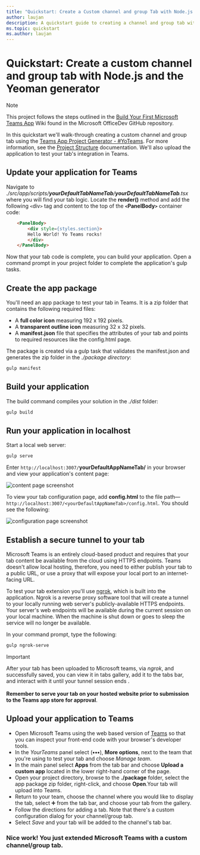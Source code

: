 ```yaml
---
title: "Quickstart: Create a Custom channel and group Tab with Node.js and the Yeoman generator"
author: laujan
description: A quickstart guide to creating a channel and group tab with the Teams Yeoman generator.
ms.topic: quickstart
ms.author: laujan
---
```

# Quickstart: Create a custom channel and group tab with Node.js and the Yeoman generator 

>[!NOTE]
>This project follows the steps outlined in the [Build Your First Microsoft Teams App](https://github.com/OfficeDev/generator-teams/wiki/Build-Your-First-Microsoft-Teams-App) Wiki found in the Microsoft OfficeDev GitHub repository.

In this quickstart we'll walk-through creating a custom channel and group tab using the [Teams App Project Generator - #YoTeams](/OfficeDev/generator-teams). For more information, see the [Project Structure](https://github.com/OfficeDev/generator-teams/wiki/Project-Structure) documentation. We'll also upload the application to test your tab's integration in Teams.

<!-- [!INCLUDE [build-custom-tab-node-js-common](../../includes/create-custom-tab-node-js-common.md)] -->

## Update your application for Teams

Navigate to *./src/app/scripts/**yourDefaultTabNameTab**/**yourDefaultTabNameTab**.tsx* where you will find your tab logic. Locate the **render()** method and add the following `<`div`>` tag and content to the top of the **`<`PanelBody`>`** container code:

```html
    <PanelBody>
        <div style={styles.section}>
        Hello World! Yo Teams rocks!
        </div>
    </PanelBody>
```

Now that your tab code is complete, you can build your application.
Open a command prompt in your project folder to complete the application's gulp tasks.

## Create the app package

You'll need an app package to test your tab in Teams. It is a zip folder that contains the following required files:

- A **full color icon** measuring 192 x 192 pixels.
- A **transparent outline icon** measuring 32 x 32 pixels.
- A **manifest.json** file that specifies the attributes of your tab and points to required resources like the config.html page.

The package is created via a gulp task that validates the manifest.json and generates the zip folder in the *./package directory*:

```bash
gulp manifest
```

## Build your application

The build command compiles your solution in the *./dist* folder:

```bash
gulp build
```

## Run your application in localhost

Start a local web server:

```bash
gulp serve
```

Enter `http://localhost:3007/`**yourDefaultAppNameTab/** in your browser and view your application's content page:

![content page screenshot](/microsoftteams/platform/assets/images/tab-images/channelGroupTab.PNG)

To view your tab configuration page, add  **config.html** to the file path—`http://localhost:3007/<yourDefaultAppNameTab>/config.html`. You should see the following:

![configuration page screenshot](/microsoftteams/platform/assets/images/tab-images/configurationPage.PNG)

## Establish a secure tunnel to your tab

Microsoft Teams is an entirely cloud-based product and requires that your tab content be available from the cloud using HTTPS endpoints. Teams doesn't allow local hosting, therefore, you need to either publish your tab to a public URL, or use a proxy that will expose your local port to an internet-facing URL.

To test your tab extension you'll use [ngrok](https://ngrok.com/docs), which is built into the application. Ngrok is a reverse proxy software tool that will create a tunnel to your locally running web server's publicly-available HTTPS endpoints. Your server's web endpoints will be available during the current session on your local machine. When the machine is shut down or goes to sleep the service will no longer be available.

In your command prompt, type the following:

```bash
gulp ngrok-serve
```

> [!IMPORTANT]
> After your tab has been uploaded to Microsoft teams, via *ngrok*, and successfully saved, you can view it in tabs gallery, add it to the tabs bar, and interact with it until your tunnel session ends .<br><br>
**Remember to serve your tab on your hosted website prior to submission to the Teams app store for approval**.

## Upload your application to Teams

- Open Microsoft Teams using the web based version of [Teams](https://teams.microsoft.com) so that you can inspect your front-end code with your browser's developer tools.
- In the *YourTeams* panel select (**&#8226;&#8226;&#8226;**), **More options**, next to the team that you're using to test your tab and choose *Manage team*.
- In the main panel select **Apps** from the tab bar and choose **Upload a custom app** located in the lower right-hand corner of the page.
- Open your project directory, browse to the **./package** folder, select the app package zip folder, right-click, and choose **Open**.Your tab will upload into Teams.
- Return to your team, choose the channel where you would like to display the tab, select ➕ from the tab bar, and choose your tab from the gallery.
- Follow the directions for adding a tab. Note that there's a custom configuration dialog for your channel/group tab.
- Select *Save* and your tab will be added to the channel's tab bar.

### Nice work! You just extended Microsoft Teams with a custom channel/group tab.
